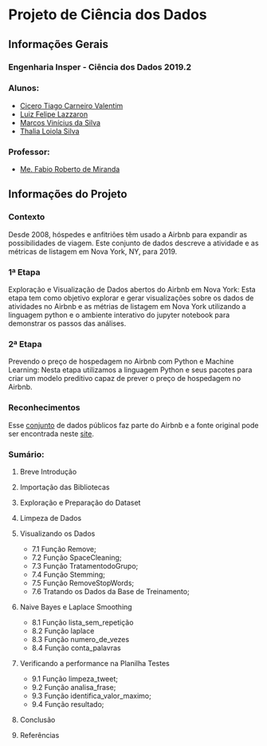 <h1>Projeto de Ciência dos Dados</h1>

<h2>Informações Gerais</h2>

<h3>Engenharia Insper - Ciência dos Dados 2019.2</h3>

<h3>Alunos:</h3>
<ul>
  <li><a href=https://www.linkedin.com/in/cicero-tiago-carneiro-valentim-971a57138/>Cicero Tiago Carneiro Valentim</a></li>
  <li><a href=https://www.linkedin.com/in/luiz-felipe-lazzaron-682676181/>Luiz Felipe Lazzaron</a></li>
  <li><a href=https://www.linkedin.com/in/marcosvinis28/>Marcos Vinícius da Silva</a></li>
  <li><a href=https://www.linkedin.com/in/thalia-loiola-b03377184/>Thalia Loiola Silva</a></li>
</ul>

<h3>Professor:</h3> 
<ul>
  <li><a href=https://www.linkedin.com/in/fabiodemiranda/>Me. Fabio Roberto de Miranda</a></li>
</ul>

<h2>Informações do Projeto</h2>

<h3>Contexto</h3>
<p>
Desde 2008, hóspedes e anfitriões têm usado a Airbnb para expandir as possibilidades de viagem. Este conjunto de dados descreve a atividade e as métricas de listagem em Nova York, NY, para 2019.
</p>

<h3>1ª Etapa</h3>
<p>
Exploração e Visualização de Dados abertos do Airbnb em Nova York: Esta etapa tem como objetivo explorar e gerar visualizações sobre os dados de atividades no Airbnb e as métrias de listagem em Nova York utilizando a linguagem python e o ambiente interativo do jupyter notebook para demonstrar os passos das análises.
</p>

<h3>2ª Etapa</h3>
<p>
Prevendo o preço de hospedagem no Airbnb com Python e Machine Learning: Nesta etapa utilizamos a linguagem Python e seus pacotes para criar um modelo preditivo capaz de prever o preço de hospedagem no Airbnb.
</p>

<h3>Reconhecimentos</h3>
<p>
Esse <a href = https://www.kaggle.com/dgomonov/new-york-city-airbnb-open-data>conjunto</a> de dados públicos faz parte do Airbnb e a fonte original pode ser encontrada neste <a href = http://insideairbnb.com/ >site</a>.
</p>

<h3> Sumário: </h3>
<ol>
   <li>Breve Introdução</li>
   <p></p>
   <li>Importação das Bibliotecas</li>
   <p></p>
   <li>Exploração e Preparação do Dataset</li>
   <p></p>
   <li>Limpeza de Dados</li>
   <p></p>
   <li>Visualizando os Dados</li>
   <ul>
       <li>7.1 Função Remove;</li>
       <li>7.2 Função SpaceCleaning;</li>
       <li>7.3 Função TratamentodoGrupo;</li>
       <li>7.4 Função Stemming;</li>
       <li>7.5 Função RemoveStopWords;</li>
       <li>7.6 Tratando os Dados da Base de Treinamento;</li>
   </ul>
   <p></p>
   <li>Naive Bayes e Laplace Smoothing</li>
   <ul>
       <li>8.1 Função lista_sem_repetição</li>
       <li>8.2 Função laplace</li>
       <li>8.3 Função numero_de_vezes</li>
       <li>8.4 Função conta_palavras</li>
   </ul>
   <p></p>
   <li>Verificando a performance na Planilha Testes</li>
   <ul>
       <li>9.1 Função limpeza_tweet;</li>
       <li>9.2 Função analisa_frase;</li>
       <li>9.3 Função identifica_valor_maximo;</li>
       <li>9.4 Função resultado;</li>       
   </ul>
   <p></p>
   <li>Conclusão</li>
   <p></p>
   <li>Referências</li>
</ol>
